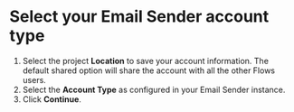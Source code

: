 # Select your Email Sender account type

1. Select the project **Location** to save your account information. The default shared option will share the account with all the other Flows users.
2. Select the **Account Type** as configured in your Email Sender instance.
3. Click **Continue**.
